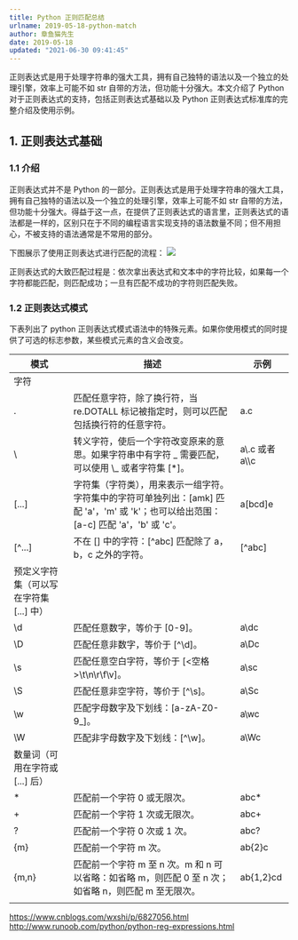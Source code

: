 ```yaml
---
title: Python 正则匹配总结
urlname: 2019-05-18-python-match
author: 章鱼猫先生
date: 2019-05-18
updated: "2021-06-30 09:41:45"
---
```


正则表达式是用于处理字符串的强大工具，拥有自己独特的语法以及一个独立的处理引擎，效率上可能不如 str 自带的方法，但功能十分强大。本文介绍了 Python 对于正则表达式的支持，包括正则表达式基础以及 Python 正则表达式标准库的完整介绍及使用示例。

## 1. 正则表达式基础

### 1.1 介绍

正则表达式并不是 Python 的一部分。正则表达式是用于处理字符串的强大工具，拥有自己独特的语法以及一个独立的处理引擎，效率上可能不如 str 自带的方法，但功能十分强大。得益于这一点，在提供了正则表达式的语言里，正则表达式的语法都是一样的，区别只在于不同的编程语言实现支持的语法数量不同；但不用担心，不被支持的语法通常是不常用的部分。

下图展示了使用正则表达式进行匹配的流程：
![](https://shub.weiyan.tech/yuque/elog-cookbook-img/FvuDNdFw-IjvFx1yRa2RT6WV8vqM.png)

正则表达式的大致匹配过程是：依次拿出表达式和文本中的字符比较，如果每一个字符都能匹配，则匹配成功；一旦有匹配不成功的字符则匹配失败。

### 1.2 正则表达式模式

下表列出了 python 正则表达式模式语法中的特殊元素。如果你使用模式的同时提供了可选的标志参数，某些模式元素的含义会改变。

| 模式                                    | 描述                                                                                                                                   | 示例             |
| --------------------------------------- | -------------------------------------------------------------------------------------------------------------------------------------- | ---------------- |
| 字符                                    |                                                                                                                                        |                  |
| .                                       | 匹配任意字符，除了换行符，当 re.DOTALL 标记被指定时，则可以匹配包括换行符的任意字符。                                                  | a.c              |
| \\                                      | 转义字符，使后一个字符改变原来的意思。如果字符串中有字符 _ 需要匹配，可以使用 \\_ 或者字符集 [*]。                                     | a\\.c 或者 a\\\c |
| [...]                                   | 字符集（字符类），用来表示一组字符。字符集中的字符可单独列出：[amk] 匹配 'a'，'m' 或 'k'；也可以给出范围：[a-c] 匹配 'a'，'b' 或 'c'。 | a[bcd]e          |
| [^...]                                  | 不在 [] 中的字符：[^abc] 匹配除了 a，b，c 之外的字符。                                                                                 | [^abc]           |
| 预定义字符集（可以写在字符集 [...] 中） |                                                                                                                                        |                  |
| \d                                      | 匹配任意数字，等价于 [0-9]。                                                                                                           | a\dc             |
| \D                                      | 匹配任意非数字，等价于 [^\d]。                                                                                                         | a\Dc             |
| \s                                      | 匹配任意空白字符，等价于 [<空格>\t\n\r\f\v]。                                                                                          | a\sc             |
| \S                                      | 匹配任意非空字符，等价于 [^\s]。                                                                                                       | a\Sc             |
| \w                                      | 匹配字母数字及下划线：[a-zA-Z0-9_]。                                                                                                   | a\wc             |
| \W                                      | 匹配非字母数字及下划线：[^\w]。                                                                                                        | a\Wc             |
| 数量词（可用在字符或 [...] 后）         |                                                                                                                                        |                  |
| \*                                      | 匹配前一个字符 0 或无限次。                                                                                                            | abc\*            |
| +                                       | 匹配前一个字符 1 次或无限次。                                                                                                          | abc+             |
| ?                                       | 匹配前一个字符 0 次或 1 次。                                                                                                           | abc?             |
| {m}                                     | 匹配前一个字符 m 次。                                                                                                                  | ab{2}c           |
| {m,n}                                   | 匹配前一个字符 m 至 n 次。m 和 n 可以省略：如省略 m，则匹配 0 至 n 次；如省略 n，则匹配 m 至无限次。                                   | ab{1,2}cd        |
|                                         |                                                                                                                                        |                  |

<https://www.cnblogs.com/wxshi/p/6827056.html>
<http://www.runoob.com/python/python-reg-expressions.html>
